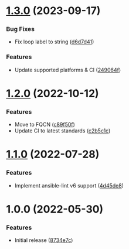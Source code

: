 # [1.3.0](https://github.com/de-it-krachten/ansible-role-redis/compare/v1.2.0...v1.3.0) (2023-09-17)


### Bug Fixes

* Fix loop label to string ([d6d7d41](https://github.com/de-it-krachten/ansible-role-redis/commit/d6d7d4121dae3103769560ab4163bd20fbd7437d))


### Features

* Update supported platforms & CI ([249064f](https://github.com/de-it-krachten/ansible-role-redis/commit/249064f827107fd4fd67dfd433a2c2e9053dc285))

# [1.2.0](https://github.com/de-it-krachten/ansible-role-redis/compare/v1.1.0...v1.2.0) (2022-10-12)


### Features

* Move to FQCN ([c89f50f](https://github.com/de-it-krachten/ansible-role-redis/commit/c89f50fc83b22fdafb4899e0dd9b72cb6fd04311))
* Update CI to latest standards ([c2b5c1c](https://github.com/de-it-krachten/ansible-role-redis/commit/c2b5c1ccf39b81eeb6e8fda811f32ead8e345309))

# [1.1.0](https://github.com/de-it-krachten/ansible-role-redis/compare/v1.0.0...v1.1.0) (2022-07-28)


### Features

* Implement ansible-lint v6 support ([4d45de8](https://github.com/de-it-krachten/ansible-role-redis/commit/4d45de81632950bc667203bf90022da9fefb81d8))

# 1.0.0 (2022-05-30)


### Features

* Initial release ([8734e7c](https://github.com/de-it-krachten/ansible-role-redis/commit/8734e7c069aca2c441b66f2316179e936276b20a))
